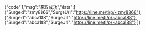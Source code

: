 {"code":1,"msg":"获取成功","data":[
{"SurgeId":"zmy8866","SurgeUrl":"https://line.me/ti/p/~zmy8866"},
{"SurgeId":"abca188","SurgeUrl":"https://line.me/ti/p/~abca188"},
{"SurgeId":"abca188","SurgeUrl":"https://line.me/ti/p/~abca188"}
]}
